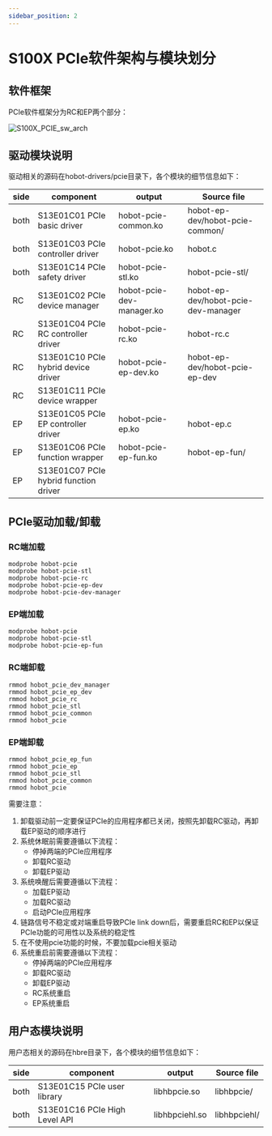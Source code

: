 ```yaml
---
sidebar_position: 2
---
```

# S100X PCIe软件架构与模块划分

## 软件框架

PCIe软件框架分为RC和EP两个部分：

![S100X_PCIE_sw_arch](https://rdk-doc.oss-cn-beijing.aliyuncs.com/doc/img/07_Advanced_development/02_linux_development/driver_development_s100/pcie/sw_arch.png)

## 驱动模块说明

驱动相关的源码在hobot-drivers/pcie目录下，各个模块的细节信息如下：

| side | component                          | output                    | Source file                     |
|------|------------------------------------|---------------------------|---------------------------------|
| both | S13E01C01 PCIe basic driver        | hobot-pcie-common.ko      | hobot-ep-dev/hobot-pcie-common/ |
| both | S13E01C03 PCIe controller driver   | hobot-pcie.ko             | hobot.c                         |
| both | S13E01C14 PCIe safety driver       | hobot-pcie-stl.ko         | hobot-pcie-stl/                 |
| RC   | S13E01C02 PCIe device manager      | hobot-pcie-dev-manager.ko | hobot-ep-dev/hobot-pcie-dev-manager |
| RC   | S13E01C04 PCIe RC controller driver | hobot-pcie-rc.ko          | hobot-rc.c                      |
| RC   | S13E01C10 PCIe hybrid device driver | hobot-pcie-ep-dev.ko      | hobot-ep-dev/hobot-pcie-ep-dev  |
| RC   | S13E01C11 PCIe device wrapper      |                           |                                 |
| EP   | S13E01C05 PCIe EP controller driver | hobot-pcie-ep.ko          | hobot-ep.c                      |
| EP   | S13E01C06 PCIe function wrapper    | hobot-pcie-ep-fun.ko      | hobot-ep-fun/                   |
| EP   | S13E01C07 PCIe hybrid function driver |                           |                                 |

## PCIe驱动加载/卸载

### RC端加载

```shell
modprobe hobot-pcie
modprobe hobot-pcie-stl
modprobe hobot-pcie-rc
modprobe hobot-pcie-ep-dev
modprobe hobot-pcie-dev-manager
```

### EP端加载

```shell
modprobe hobot-pcie
modprobe hobot-pcie-stl
modprobe hobot-pcie-ep-fun
```

### RC端卸载

```shell
rmmod hobot_pcie_dev_manager
rmmod hobot_pcie_ep_dev
rmmod hobot_pcie_rc
rmmod hobot_pcie_stl
rmmod hobot_pcie_common
rmmod hobot_pcie
```

### EP端卸载

```shell
rmmod hobot_pcie_ep_fun
rmmod hobot_pcie_ep
rmmod hobot_pcie_stl
rmmod hobot_pcie_common
rmmod hobot_pcie
```

需要注意：

1. 卸载驱动前一定要保证PCIe的应用程序都已关闭，按照先卸载RC驱动，再卸载EP驱动的顺序进行
2. 系统休眠前需要遵循以下流程：
   - 停掉两端的PCIe应用程序
   - 卸载RC驱动
   - 卸载EP驱动
3. 系统唤醒后需要遵循以下流程：
   - 加载EP驱动
   - 加载RC驱动
   - 启动PCIe应用程序
4. 链路信号不稳定或对端重启导致PCIe link down后，需要重启RC和EP以保证PCIe功能的可用性以及系统的稳定性
5. 在不使用pcie功能的时候，不要加载pcie相关驱动
6. 系统重启前需要遵循以下流程：
   - 停掉两端的PCIe应用程序
   - 卸载RC驱动
   - 卸载EP驱动
   - RC系统重启
   - EP系统重启

## 用户态模块说明

用户态相关的源码在hbre目录下，各个模块的细节信息如下：

| side | component                     | output          | Source file  |
|------|-------------------------------|-----------------|--------------|
| both | S13E01C15 PCIe user library   | libhbpcie.so    | libhbpcie/   |
| both | S13E01C16 PCIe High Level API | libhbpciehl.so  | libhbpciehl/ |
